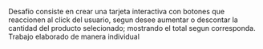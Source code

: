 Desafio consiste en crear una tarjeta interactiva con botones que reaccionen al click del usuario, segun desee aumentar o descontar la cantidad del producto selecionado; mostrando el total segun corresponda.
Trabajo elaborado de manera individual
